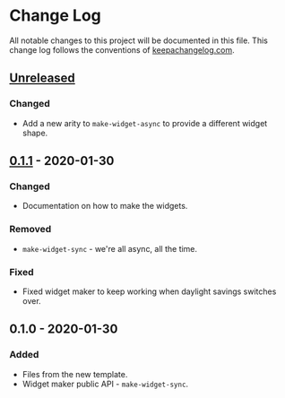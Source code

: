 # Change Log
All notable changes to this project will be documented in this file. This change log follows the conventions of [keepachangelog.com](http://keepachangelog.com/).

## [Unreleased]
### Changed
- Add a new arity to `make-widget-async` to provide a different widget shape.

## [0.1.1] - 2020-01-30
### Changed
- Documentation on how to make the widgets.

### Removed
- `make-widget-sync` - we're all async, all the time.

### Fixed
- Fixed widget maker to keep working when daylight savings switches over.

## 0.1.0 - 2020-01-30
### Added
- Files from the new template.
- Widget maker public API - `make-widget-sync`.

[Unreleased]: https://github.com/your-name/mock-sentry/compare/0.1.1...HEAD
[0.1.1]: https://github.com/your-name/mock-sentry/compare/0.1.0...0.1.1
